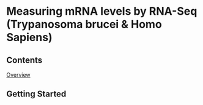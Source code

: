 # Measuring mRNA levels by RNA-Seq (Trypanosoma brucei & Homo Sapiens)
## Contents
[Overview](#overview)
## Getting Started
